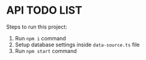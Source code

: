 # API TODO LIST

Steps to run this project:

1. Run `npm i` command
2. Setup database settings inside `data-source.ts` file
3. Run `npm start` command
